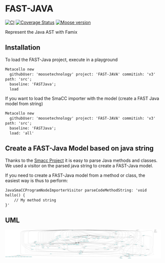 # FAST-JAVA

[![CI](https://github.com/moosetechnology/FAST-JAVA/actions/workflows/testAndBuild.yml/badge.svg?branch=v3)](https://github.com/moosetechnology/FAST-JAVA/actions/workflows/testAndBuild.yml)
[![Coverage Status](https://coveralls.io/repos/github/moosetechnology/FAST-JAVA/badge.svg?branch=v3)](https://coveralls.io/github/moosetechnology/FAST-JAVA?branch=v3)
[![Moose version](https://img.shields.io/badge/Moose-10-%23aac9ff.svg)](https://github.com/moosetechnology/Moose)

Represent the Java AST with Famix

## Installation

To load the FAST-Java project, execute in a playground

```st
Metacello new
  githubUser: 'moosetechnology' project: 'FAST-JAVA' commitish: 'v3' path: 'src';
  baseline: 'FASTJava';
  load
```

If you want to load the SmaCC importer with the model (create a FAST Java model from string)

```st
Metacello new
  githubUser: 'moosetechnology' project: 'FAST-JAVA' commitish: 'v3' path: 'src';
  baseline: 'FASTJava';
  load: 'all'
```

## Create a FAST-Java Model based on java string

Thanks to the [Smacc Project](https://github.com/j-brant/SmaCC) it is easy to parse Java methods and classes.
We used a visitor on the parsed java string to create a FAST-Java model.

If you need to create a FAST-Java model from a method or class, the easiest way is thus to perform:

```st
JavaSmaCCProgramNodeImporterVisitor parseCodeMethodString: 'void hello() {
    // My method string
}'
```

## UML

![meta-model image](https://raw.githubusercontent.com/moosetechnology/FAST-JAVA/8ceb4e8d23bda1c57a151879b7fae50cd6fdb290/fast-java.svg)
